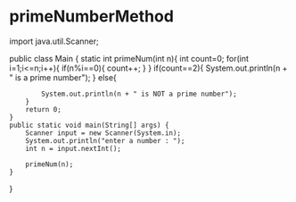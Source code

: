 # primeNumberMethod

import java.util.Scanner;

public class Main {
    static int primeNum(int n){
        int count=0;
        for(int i=1;i<=n;i++){
            if(n%i==0){
                count++;
            }
        }
        if(count==2){
            System.out.println(n + " is a prime number");
        } else{

            System.out.println(n + " is NOT a prime number");
        }
        return 0;
    }
    public static void main(String[] args) {
        Scanner input = new Scanner(System.in);
        System.out.println("enter a number : ");
        int n = input.nextInt();

        primeNum(n);
    }
}
